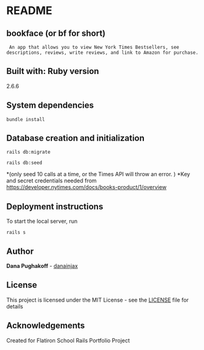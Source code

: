 # README

## bookface (or bf for short)

     An app that allows you to view New York Times Bestsellers, see descriptions, reviews, write reviews, and link to Amazon for purchase.

## Built with: Ruby version
2.6.6

## System dependencies
```
bundle install
```


## Database creation and initialization
```
rails db:migrate
```
```
rails db:seed 
```
*(only seed 10 calls at a time, or the Times API will throw an error. )
*Key and secret credentials needed from https://developer.nytimes.com/docs/books-product/1/overview


## Deployment instructions
To start the local server, run
```
rails s
```

## Author
**Dana Pughakoff** - [danainjax](https://github.com/danainjax)

## License
This project is licensed under the MIT License - see the [LICENSE](LICENSE) file for details

## Acknowledgements
Created for Flatiron School Rails Portfolio Project


